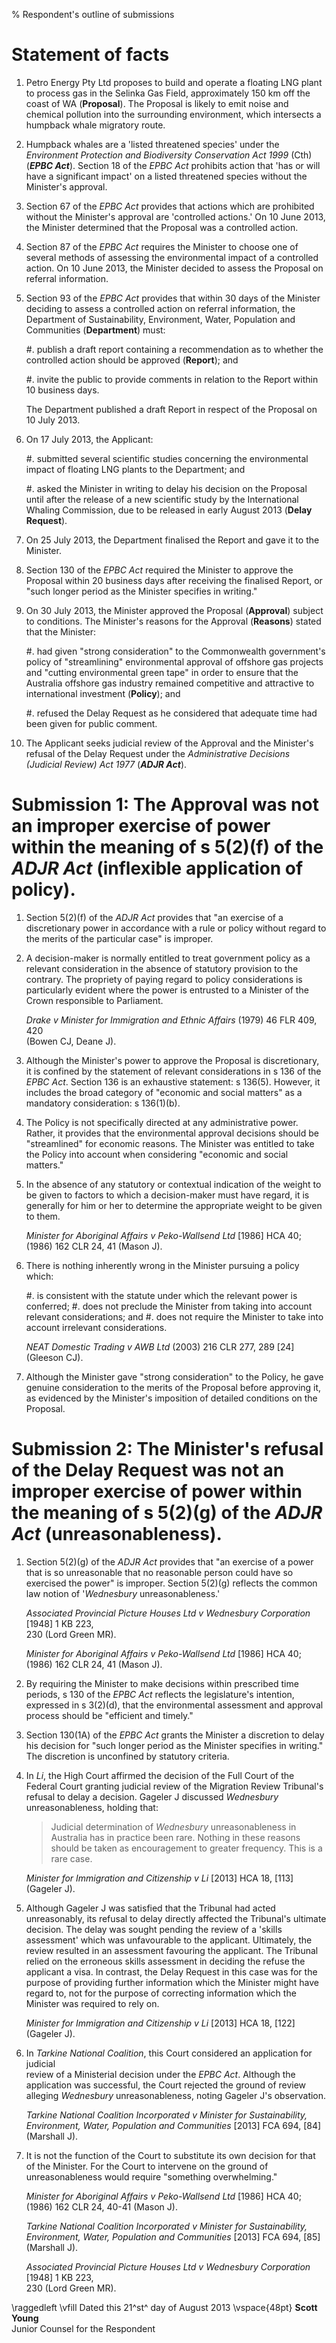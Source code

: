 % Respondent's outline of submissions

# Statement of facts

1.  Petro Energy Pty Ltd proposes to build and operate a floating LNG plant to
    process gas in the Selinka Gas Field, approximately 150 km off the coast of WA
    (**Proposal**). The Proposal is likely to emit noise and chemical pollution
    into the surrounding environment, which intersects a humpback whale migratory route.

2.  Humpback whales are a 'listed threatened species' under the _Environment
    Protection and Biodiversity Conservation Act 1999_ (Cth) (***EPBC Act***). Section 18
    of the _EPBC Act_ prohibits action that 'has or will have a significant
    impact' on a listed threatened species without the Minister's approval.

3.  Section 67 of the _EPBC Act_ provides that actions which are prohibited without
    the Minister's approval are 'controlled actions.' On 10 June 2013, the Minister
    determined that the Proposal was a controlled action.

4.  Section 87 of the _EPBC Act_ requires the Minister to choose one of several methods
    of assessing the environmental impact of a controlled action. On 10 June 2013,
    the Minister decided to assess the Proposal on referral information.

5.  Section 93 of the _EPBC Act_ provides that within 30 days of the Minister deciding
    to assess a controlled action on referral information, the Department of Sustainability,
    Environment, Water, Population and Communities (**Department**) must:

    #.  publish a draft report containing a recommendation as to whether the controlled action
        should be approved (**Report**); and

    #.  invite the public to provide comments in relation to the Report within 10 business days.

    The Department published a draft Report in respect of the Proposal on 10 July 2013.

6.  On 17 July 2013, the Applicant:

    #.  submitted several scientific studies concerning the environmental impact of
        floating LNG plants to the Department; and

    #.  asked the Minister in writing to delay his decision on the Proposal until after
        the release of a new scientific study by the International Whaling Commission,
        due to be released in early August 2013 (**Delay Request**).

7.  On 25 July 2013, the Department finalised the Report and gave it to the Minister.

8.  Section 130 of the _EPBC Act_ required the Minister to approve the Proposal within
    20 business days after receiving the finalised Report, or "such longer period as the Minister
    specifies in writing."

2.  On 30 July 2013, the Minister approved the Proposal (**Approval**) subject to conditions. The
    Minister's reasons for the Approval (**Reasons**) stated that the Minister:

    #.  had given "strong consideration" to the Commonwealth government's policy 
        of "streamlining" environmental approval of offshore gas projects and
        "cutting environmental green tape" in order to ensure that the Australia offshore
        gas industry remained competitive and attractive to international investment (**Policy**); and

    #.  refused the Delay Request as he considered that adequate time had been given for
        public comment.

10. The Applicant seeks judicial review of the Approval and the Minister's refusal of the Delay
    Request under the _Administrative Decisions (Judicial Review) Act 1977_ (***ADJR Act***).

# Submission 1: The Approval was not an improper exercise of power within the meaning of s 5(2)(f) of the _ADJR Act_ (inflexible application of policy).

1.  Section 5(2)(f) of the _ADJR Act_ provides that "an exercise of a discretionary power in
    accordance with a rule or policy without regard to the merits of the particular
    case" is improper.

2.  A decision-maker is normally entitled to treat government policy as a relevant
    consideration in the absence of statutory provision to the contrary. The propriety
    of paying regard to policy considerations is particularly evident where the power
    is entrusted to a Minister of the Crown responsible to Parliament.

    _Drake v Minister for Immigration and Ethnic Affairs_ (1979) 46 FLR 409, 420 \
    (Bowen CJ, Deane J).

2.  Although the Minister's power to approve the Proposal is discretionary, it
    is confined by the statement of relevant considerations in s 136 of the _EPBC
    Act_. Section 136 is an exhaustive statement: s 136(5). However, it includes
    the broad category of "economic and social matters" as a mandatory
    consideration: s 136(1)(b).

3.  The Policy is not specifically directed at any administrative power. Rather, it
    provides that the environmental approval decisions should be "streamlined" for
    economic reasons. The Minister was entitled to take the Policy into account when
    considering "economic and social matters."

3.  In the absence of any statutory or contextual indication of the weight to be
    given to factors to which a decision-maker must have regard, it is generally
    for him or her to determine the appropriate weight to be given to them.

    _Minister for Aboriginal Affairs v Peko-Wallsend Ltd_ [1986] HCA 40; \
    (1986) 162 CLR 24, 41 (Mason J).

3.  There is nothing inherently wrong in the Minister pursuing a policy which:
    
    #.  is consistent with the statute under which the relevant power is conferred;
    #.  does not preclude the Minister from taking into account relevant considerations; and
    #.  does not require the Minister to take into account irrelevant considerations.

    _NEAT Domestic Trading v AWB Ltd_ (2003) 216 CLR 277, 289 [24] (Gleeson CJ).

5.  Although the Minister gave "strong consideration" to the Policy, he gave genuine
    consideration to the merits of the Proposal before approving it, as evidenced by
    the Minister's imposition of detailed conditions on the Proposal.

# Submission 2: The Minister's refusal of the Delay Request was not an improper exercise of power within the meaning of s 5(2)(g) of the _ADJR Act_ (unreasonableness).

1.  Section 5(2)(g) of the _ADJR Act_ provides that "an exercise of a power
    that is so unreasonable that no reasonable person could have so exercised the
    power" is improper. Section 5(2)(g) reflects the common law notion of
    '_Wednesbury_ unreasonableness.'

    _Associated Provincial Picture Houses Ltd v Wednesbury Corporation_ [1948] 1 KB 223, \
     230 (Lord Green MR).

    _Minister for Aboriginal Affairs v Peko-Wallsend Ltd_ [1986] HCA 40; \
    (1986) 162 CLR 24, 41 (Mason J).

2.  By requiring the Minister to make decisions within prescribed time periods, s 130 of
    the _EPBC Act_ reflects the legislature's intention, expressed in s 3(2)(d),
    that the environmental assessment and approval process should be "efficient and timely."

3.  Section 130(1A) of the _EPBC Act_ grants the Minister a discretion to delay his decision
    for "such longer period as the Minister specifies in writing." The discretion is unconfined
    by statutory criteria.

2.  In _Li_, the High Court affirmed the decision of the Full Court of the Federal Court
    granting judicial review of the Migration Review Tribunal's refusal to delay a decision.
    Gageler J discussed _Wednesbury_ unreasonableness, holding that:
    
    > Judicial determination of _Wednesbury_ unreasonableness in Australia has in
    > practice been rare.  Nothing in these reasons should be taken as
    > encouragement to greater frequency. This is a rare case.

    _Minister for Immigration and Citizenship v Li_ [2013] HCA 18, [113] (Gageler J).

3.  Although Gageler J was satisfied that the Tribunal had acted unreasonably, its refusal
    to delay directly affected the Tribunal's ultimate decision. The delay was sought pending
    the review of a 'skills assessment' which was unfavourable to the applicant. Ultimately,
    the review resulted in an assessment favouring the applicant. The Tribunal relied on the
    erroneous skills assessment in deciding the refuse the applicant a visa. In contrast,
    the Delay Request in this case was for the purpose of providing further information which
    the Minister might have regard to, not for the purpose of correcting information which
    the Minister was required to rely on.

    _Minister for Immigration and Citizenship v Li_ [2013] HCA 18, [122] (Gageler J).
 
3.  In _Tarkine National Coalition_, this Court considered an application for judicial  
    review of a Ministerial decision under the _EPBC Act_. Although the application
    was successful, the Court rejected the ground of review alleging _Wednesbury_
    unreasonableness, noting Gageler J's observation.

    _Tarkine National Coalition Incorporated v Minister for Sustainability,
    Environment, Water, Population and Communities_ [2013] FCA 694, [84] (Marshall J).

4.  It is not the function of the Court to substitute its own decision for that
    of the Minister. For the Court to intervene on the ground of unreasonableness
    would require "something overwhelming."

    _Minister for Aboriginal Affairs v Peko-Wallsend Ltd_ [1986] HCA 40; \
    (1986) 162 CLR 24, 40-41 (Mason J).

    _Tarkine National Coalition Incorporated v Minister for Sustainability,
    Environment, Water, Population and Communities_ [2013] FCA 694, [85] (Marshall J).

    _Associated Provincial Picture Houses Ltd v Wednesbury Corporation_ [1948] 1 KB 223, \
     230 (Lord Green MR).

\raggedleft
\vfill
Dated this 21^st^ day of August 2013
\vspace{48pt}
**Scott Young** \
Junior Counsel for the Respondent
